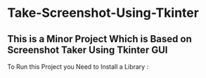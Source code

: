 # Take-Screenshot-Using-Tkinter

<h2> This is a Minor Project Which is Based on Screenshot Taker Using Tkinter GUI </h2>

To Run this Project you Need to Install a Library :

